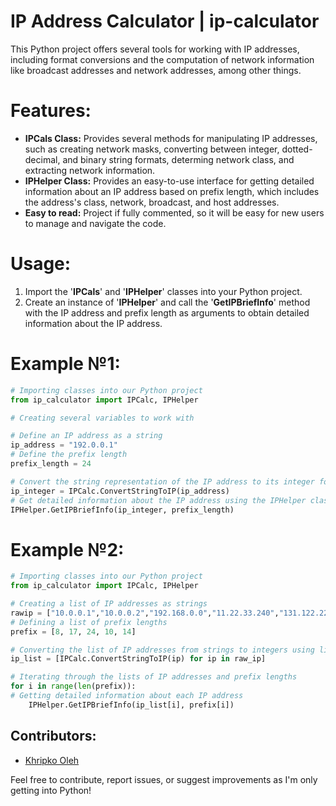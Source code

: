 # IP Address Calculator | ip-calculator
This Python project offers several tools for working with IP addresses, including format conversions and the computation of network information like broadcast addresses and network addresses, among other things.

# Features:
- **IPCals Class:** Provides several methods for manipulating IP addresses, such as creating network masks, converting between integer, dotted-decimal, and binary string formats, determing network class, and extracting network information.
- **IPHelper Class:** Provides an easy-to-use interface for getting detailed information about an IP address based on prefix length, which includes the address's class, network, broadcast, and host addresses.
- **Easy to read:** Project if fully commented, so it will be easy for new users to manage and navigate the code.

# Usage:
1. Import the '**IPCals**' and '**IPHelper**' classes into your Python project.
2. Create an instance of '**IPHelper**' and call the '**GetIPBriefInfo**' method with the IP address and prefix length as arguments to obtain detailed information about the IP address.

# Example №1: 
```python
# Importing classes into our Python project
from ip_calculator import IPCalc, IPHelper 

# Creating several variables to work with

# Define an IP address as a string
ip_address = "192.0.0.1"
# Define the prefix length
prefix_length = 24 

# Convert the string representation of the IP address to its integer form
ip_integer = IPCalc.ConvertStringToIP(ip_address)
# Get detailed information about the IP address using the IPHelper class
IPHelper.GetIPBriefInfo(ip_integer, prefix_length) 

```

# Example №2: 
```python
# Importing classes into our Python project
from ip_calculator import IPCalc, IPHelper 

# Creating a list of IP addresses as strings
rawip = ["10.0.0.1","10.0.0.2","192.168.0.0","11.22.33.240","131.122.224.230"]
# Defining a list of prefix lengths
prefix = [8, 17, 24, 10, 14] 

# Converting the list of IP addresses from strings to integers using list comprehension
ip_list = [IPCalc.ConvertStringToIP(ip) for ip in raw_ip]

# Iterating through the lists of IP addresses and prefix lengths
for i in range(len(prefix)):
# Getting detailed information about each IP address 
    IPHelper.GetIPBriefInfo(ip_list[i], prefix[i])

```

## Contributors:
- [Khripko Oleh](https://github.com/khripkooleh)

Feel free to contribute, report issues, or suggest improvements as I'm only getting into Python!
